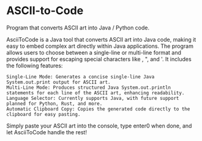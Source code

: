 # ASCII-to-Code
 Program that converts ASCII art into Java / Python code.
 
 AsciiToCode is a Java tool that converts ASCII art into Java code, making it easy to embed complex art directly within Java applications. The program allows users to choose between a single-line or multi-line format and provides support for   escaping special characters like \, ", and '. It includes the following features:

    Single-Line Mode: Generates a concise single-line Java System.out.print output for ASCII art.
    Multi-Line Mode: Produces structured Java System.out.println statements for each line of the ASCII art, enhancing readability.
    Language Selector: Currently supports Java, with future support planned for Python, Rust, and more.
    Automatic Clipboard Copy: Copies the generated code directly to the clipboard for easy pasting.

 Simply paste your ASCII art into the console, type enter0 when done, and let AsciiToCode handle the rest!
